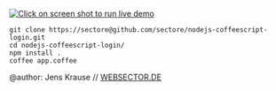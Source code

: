 [![Click on screen shot to run live demo](https://github.com/sectore/nodejs-coffeescript-login/raw/master/wiki/screenshot-nodejs-coffeescript-login.png "Screen shot")](http://nodejs-coffeescript-login.herokuapp.com/)

	git clone https://sectore@github.com/sectore/nodejs-coffeescript-login.git
	cd nodejs-coffeescript-login/
	npm install .
	coffee app.coffee

@author: Jens Krause // [WEBSECTOR.DE](http://www.websector.de)